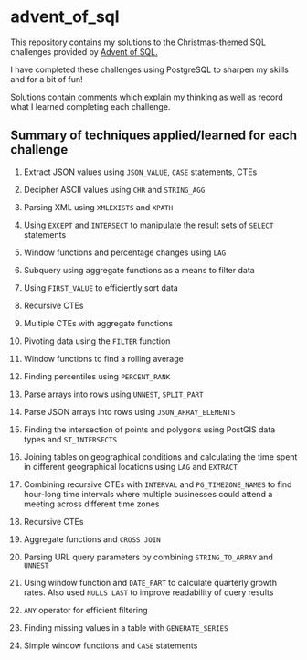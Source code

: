 # advent_of_sql

This repository contains my solutions to the Christmas-themed SQL challenges provided by [Advent of SQL.](https://adventofsql.com/)

I have completed these challenges using PostgreSQL to sharpen my skills and for a bit of fun!

Solutions contain comments which explain my thinking as well as record what I learned completing each challenge.

## Summary of techniques applied/learned for each challenge

1. Extract JSON values using `JSON_VALUE`, `CASE` statements, CTEs

2. Decipher ASCII values using `CHR` and `STRING_AGG`

3. Parsing XML using `XMLEXISTS` and `XPATH`

4. Using `EXCEPT` and `INTERSECT` to manipulate the result sets of `SELECT` statements

5. Window functions and percentage changes using `LAG`

6. Subquery using aggregate functions as a means to filter data

7. Using `FIRST_VALUE` to efficiently sort data

8. Recursive CTEs

9. Multiple CTEs with aggregate functions

10. Pivoting data using the `FILTER` function

11. Window functions to find a rolling average

12. Finding percentiles using `PERCENT_RANK`

13. Parse arrays into rows using `UNNEST`, `SPLIT_PART`

14. Parse JSON arrays into rows using `JSON_ARRAY_ELEMENTS`

15. Finding the intersection of points and polygons using PostGIS data types and `ST_INTERSECTS`

16. Joining tables on geographical conditions and calculating the time spent in different geographical locations using `LAG` and `EXTRACT`

17. Combining recursive CTEs with `INTERVAL` and `PG_TIMEZONE_NAMES` to find hour-long time intervals where multiple businesses could attend a meeting across different time zones

18. Recursive CTEs

19. Aggregate functions and `CROSS JOIN`

20. Parsing URL query parameters by combining `STRING_TO_ARRAY` and `UNNEST`

21. Using window function and `DATE_PART` to calculate quarterly growth rates. Also used `NULLS LAST` to improve readability of query results

22. `ANY` operator for efficient filtering

23. Finding missing values in a table with `GENERATE_SERIES`

24. Simple window functions and `CASE` statements
